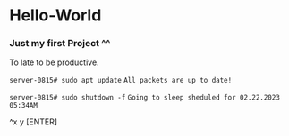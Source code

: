 # Hello-World
### Just my first Project ^^

To late to be productive.


`server-0815# sudo apt update`
`All packets are up to date!`

`server-0815# sudo shutdown -f`
`Going to sleep sheduled for 02.22.2023 05:34AM`


^x y [ENTER]
